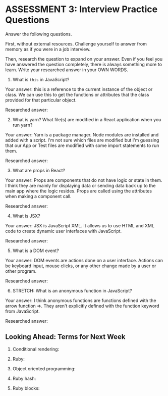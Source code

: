 # ASSESSMENT 3: Interview Practice Questions

Answer the following questions.

First, without external resources. Challenge yourself to answer from memory as if you were in a job interview.

Then, research the question to expand on your answer. Even if you feel you have answered the question completely, there is always something more to learn. Write your researched answer in your OWN WORDS.


1. What is `this` in JavaScript?

  Your answer: this is a reference to the current instance of the object or class.
  We can use this to get the functions or attributes that the class provided for
  that particular object.

  Researched answer:



2. What is yarn? What file(s) are modified in a React application when you run yarn?

  Your answer: Yarn is a package manager. Node modules are installed and added with
  a script. I'm not sure which files are modified but I'm guessing that our App or
  Test files are modified with some import statements to run them.

  Researched answer:



3. What are props in React?

  Your answer: Props are components that do not have logic or state in them.
  I think they are mainly for displaying data or sending data back up to the
  main app where the logic resides. Props are called using the attributes
  when making a component call.

  Researched answer:



4. What is JSX?

  Your answer: JSX is JavaScript XML. It allows us to use HTML and XML code to create
  dynamic user interfaces with JavaScript.

  Researched answer:



5. What is a DOM event?

  Your answer: DOM events are actions done on a user interface. Actions can be
  keyboard input, mouse clicks, or any other change made by a user or other program.

  Researched answer:



6. STRETCH: What is an anonymous function in JavaScript?

  Your answer: I think anonymous functions are functions defined with the arrow function =>. They aren't explicitly defined with the function keyword from JavaScript.

  Researched answer:


## Looking Ahead: Terms for Next Week

1. Conditional rendering:

2. Ruby:

3. Object oriented programming:

4. Ruby hash:

5. Ruby blocks:
